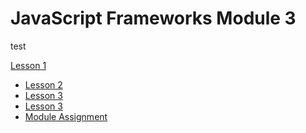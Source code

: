 # JavaScript Frameworks Module 3

<p>test</p>


<a href="lesson-1">Lesson 1</a>

- [Lesson 2](lesson-2)
- [Lesson 3](lesson-3)
- [Lesson 3](lesson-3)
- [Module Assignment](ma)


